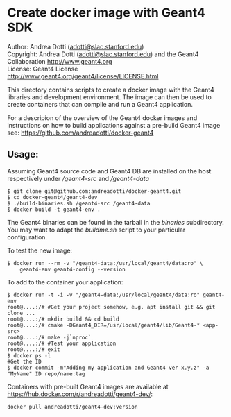 Create docker image with Geant4 SDK
=================================================

Author: Andrea Dotti (adotti@slac.stanford.edu)  
Copyright: Andrea Dotti (adotti@slac.stanford.edu) and the Geant4 Collaboration <http://www.geant4.org>  
License: Geant4 License <http://www.geant4.org/geant4/license/LICENSE.html>  

This directory contains scripts to 
create a docker image with the Geant4 libraries and development 
environment. The image can then be used to create containers
that can compile and run a Geant4 application.

For a descripion of the overview of the Geant4 docker images and instructions on how to build
applications against a pre-build Geant4 image see:
<https://github.com/andreadotti/docker-geant4>


Usage:
------
Assuming Geant4 source code and Geant4 DB are installed on the host
respectively under */geant4-src* and */geant4-data*

```
$ git clone git@github.com:andreadotti/docker-geant4.git
$ cd docker-geant4/geant4-dev
$ ./build-binaries.sh /geant4-src /geant4-data
$ docker build -t geant4-env .
```

The Geant4 binaries can be found in the tarball in the *binaries* subdirectory.
You may want to adapt the *buildme.sh* script to your particular
configuration.

To test the new image:
```
$ docker run --rm -v "/geant4-data:/usr/local/geant4/data:ro" \
	geant4-env geant4-config --version
```  

To add to the container your application:
```
$ docker run -t -i -v "/geant4-data:/usr/local/geant4/data:ro" geant4-env
root@....:/# #Get your project somehow, e.g. apt install git && git clone ...
root@....:/# mkdir build && cd build
root@....:/# cmake -DGeant4_DIR=/usr/local/geant4/lib/Geant4-* <app-src>
root@....:/# make -j`nproc`
root@....:/# #Test your application
root@....:/# exit
$ docker ps -l
#Get the ID
$ docker commit -m"Adding my application and Geant4 ver x.y.z" -a "MyName" ID repo/name:tag
```

Containers with pre-built Geant4 images are available at <https://hub.docker.com/r/andreadotti/geant4-dev/>:
```
docker pull andreadotti/geant4-dev:version
```
 
